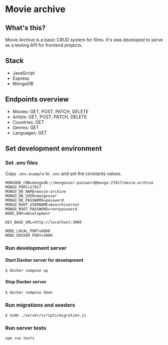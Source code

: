 # Movie archive

## What's this?

Movie Archive is a basic CRUD system for films. It's was developed to serve as a testing API for frontend projects.

## Stack
* JavaScript
* Express
* MongoDB

## Endpoints overview
- Movies: GET, POST, PATCH, DELETE
- Artists: GET, POST, PATCH, DELETE
- Countries: GET
- Genres: GET
- Languages: GET

## Set development environment

### Set .env files

Copy `.env.example` to `.env` and set the constants values.

```
MONGODB_CNN=mongodb://mongouser:password@mongo:27017/movie-archive            
MONGO_PORT=27017
MONGO_DB_NAME=movie-archive
MONGO_DB_USER=mongouser
MONGO_DB_PASSWORD=password
MONGO_ROOT_USERNAME=mvarchiveroot
MONGO_ROOT_PASSWORD=rootpassword
NODE_ENV=development

DEV_BASE_URL=http://localhost:3000

NODE_LOCAL_PORT=6868
NODE_DOCKER_PORT=5000
```

### Run development server

#### Start Docker server for development

`$ docker compose up`

#### Stop Docker server

`$ docker compose down`

### Run migrations and seeders

`$ node ./server/scripts/migration.js`

### Run server tests

`npm run tests`
